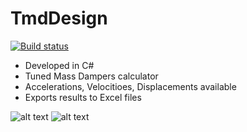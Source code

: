 # TmdDesign

[![Build status](https://dev.azure.com/michalzeg/GitHub/_apis/build/status/TmdDesign)](https://dev.azure.com/michalzeg/GitHub/_build/latest?definitionId=12)

- Developed in C#
- Tuned Mass Dampers calculator 
- Accelerations, Velocitioes, Displacements available
- Exports results to Excel files

![alt text](https://user-images.githubusercontent.com/16364170/30773617-5d58fb14-a074-11e7-899a-530e5246144e.png)
![alt text](https://user-images.githubusercontent.com/16364170/30773620-68c33424-a074-11e7-99a3-88e1fd205942.png)
